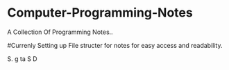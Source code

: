 # Computer-Programming-Notes
A Collection Of Programming Notes..

#Currenly Setting up File structer for notes for easy access and readability.

S. 
g ta
 S
D
